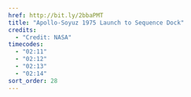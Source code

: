 ```yaml
---
href: http://bit.ly/2bbaPMT
title: "Apollo-Soyuz 1975 Launch to Sequence Dock"
credits:
  - "Credit: NASA"
timecodes:
  - "02:11"
  - "02:12"
  - "02:13"
  - "02:14"
sort_order: 28
---
```

